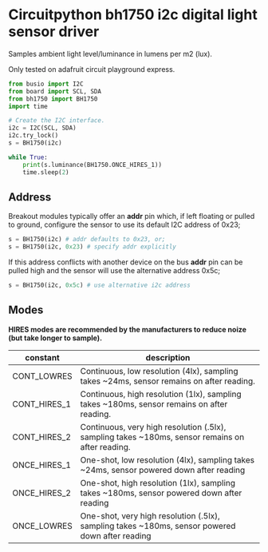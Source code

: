 # Circuitpython bh1750 i2c digital light sensor driver

Samples ambient light level/luminance in lumens per m2 (lux).

Only tested on adafruit circuit playground express.

```python
from busio import I2C
from board import SCL, SDA
from bh1750 import BH1750
import time

# Create the I2C interface.
i2c = I2C(SCL, SDA)
i2c.try_lock()
s = BH1750(i2c)

while True:
    print(s.luminance(BH1750.ONCE_HIRES_1))
    time.sleep(2)
```

## Address

Breakout modules typically offer an **addr** pin which, if left floating or pulled to ground, configure the sensor to use its default I2C address of 0x23;

```python
s = BH1750(i2c) # addr defaults to 0x23, or;
s = BH1750(i2c, 0x23) # specify addr explicitly
```

If this address conflicts with another device on the bus **addr** pin can be pulled high and the sensor will use the alternative address 0x5c;

```python
s = BH1750(i2c, 0x5c) # use alternative i2c address
```

## Modes

**HIRES modes are recommended by the manufacturers to reduce noize (but take longer to sample).**

| constant | description |
| -------- | ----------- |
| CONT_LOWRES | Continuous, low resolution (4lx), sampling takes ~24ms, sensor remains on after reading. |
| CONT_HIRES_1 | Continuous, high resolution (1lx), sampling takes ~180ms, sensor remains on after reading. |
| CONT_HIRES_2 | Continuous, very high resolution (.5lx), sampling takes ~180ms, sensor remains on after reading. |
| ONCE_HIRES_1 | One-shot, low resolution (4lx), sampling takes ~24ms, sensor powered down after reading |
| ONCE_HIRES_2 | One-shot, high resolution (1lx), sampling takes ~180ms, sensor powered down after reading |
| ONCE_LOWRES | One-shot, very high resolution (.5lx), sampling takes ~180ms, sensor powered down after reading |
